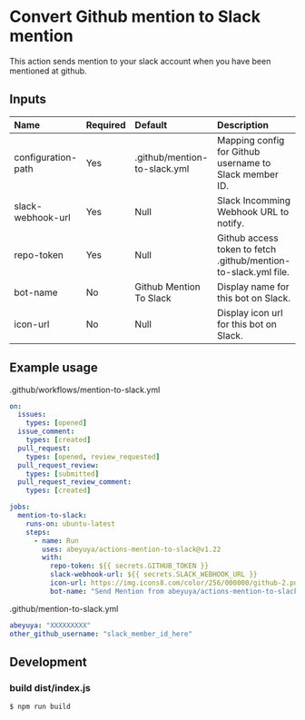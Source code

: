# Convert Github mention to Slack mention

This action sends mention to your slack account when you have been mentioned at github.

## Inputs

| Name | Required | Default | Description |
| :--- | :--- | :--- | :--- |
| configuration-path | Yes | .github/mention-to-slack.yml | Mapping config for Github username to Slack member ID. |
| slack-webhook-url | Yes | Null | Slack Incomming Webhook URL to notify. |
| repo-token | Yes | Null | Github access token to fetch .github/mention-to-slack.yml file. |
| bot-name | No | Github Mention To Slack | Display name for this bot on Slack. |
| icon-url | No | Null | Display icon url for this bot on Slack. |

## Example usage

.github/workflows/mention-to-slack.yml

```yml
on:
  issues:
    types: [opened]
  issue_comment:
    types: [created]
  pull_request:
    types: [opened, review_requested]
  pull_request_review:
    types: [submitted]
  pull_request_review_comment:
    types: [created]

jobs:
  mention-to-slack:
    runs-on: ubuntu-latest
    steps:
      - name: Run
        uses: abeyuya/actions-mention-to-slack@v1.22
        with:
          repo-token: ${{ secrets.GITHUB_TOKEN }}
          slack-webhook-url: ${{ secrets.SLACK_WEBHOOK_URL }}
          icon-url: https://img.icons8.com/color/256/000000/github-2.png
          bot-name: "Send Mention from abeyuya/actions-mention-to-slack"
```

.github/mention-to-slack.yml

```yml
abeyuya: "XXXXXXXXX"
other_github_username: "slack_member_id_here"
```

## Development

### build dist/index.js

```
$ npm run build
```
